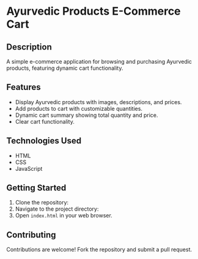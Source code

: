 # Ayurvedic Products E-Commerce Cart

## Description
A simple e-commerce application for browsing and purchasing Ayurvedic products, featuring dynamic cart functionality.

## Features
- Display Ayurvedic products with images, descriptions, and prices.
- Add products to cart with customizable quantities.
- Dynamic cart summary showing total quantity and price.
- Clear cart functionality.

## Technologies Used
- HTML
- CSS
- JavaScript

## Getting Started
1. Clone the repository:
2. Navigate to the project directory:
3. Open `index.html` in your web browser.

## Contributing
Contributions are welcome! Fork the repository and submit a pull request.

